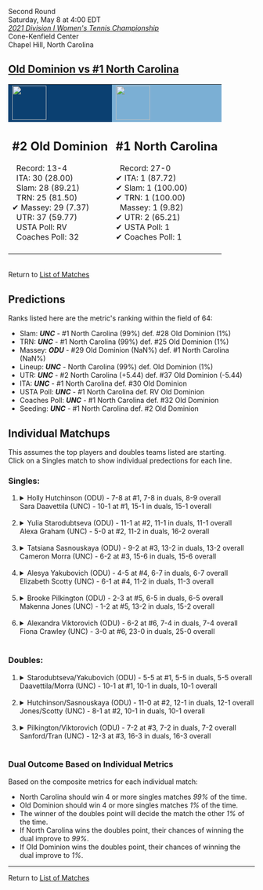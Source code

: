 Second Round  
Saturday, May 8 at 4:00 EDT  
[*2021 Division I Women's Tennis Championship*](../index.md)  
Cone-Kenfield Center  
Chapel Hill, North Carolina  
## [Old Dominion vs #1 North Carolina](https://www.ncaa.com/game/5833679)  

<table><tr style="background-color: #d9d9d9 !important"><td style="background-color: #0B4071 !important"><img src="https://www.ncaa.com/sites/default/files/images/logos/schools/o/old-dominion.70.png" width="70" height="70" /></td><td style="background-color: #7BAFD4 !important"><img src="https://www.ncaa.com/sites/default/files/images/logos/schools/n/north-carolina.70.png" width="70" height="70" /></td></tr><tr>
<td>  

<h2>#2 Old Dominion</h2>  
&nbsp; Record: 13-4<br>  
&nbsp; ITA: 30 (28.00)<br>  
&nbsp; Slam: 28 (89.21)<br>  
&nbsp; TRN: 25 (81.50)<br>  
&#10004; Massey: 29 (7.37)<br>  
&nbsp; UTR: 37 (59.77)<br>  
&nbsp; USTA Poll: RV<br>  
&nbsp; Coaches Poll: 32<br>  
<br>  

</td>
<td>  

<h2>#1 North Carolina</h2>  
&nbsp; Record: 27-0<br>  
&#10004; ITA: 1 (87.72)<br>  
&#10004; Slam: 1 (100.00)<br>  
&#10004; TRN: 1 (100.00)<br>  
&nbsp; Massey: 1 (9.82)<br>  
&#10004; UTR: 2 (65.21)<br>  
&#10004; USTA Poll: 1<br>  
&#10004; Coaches Poll: 1<br>  
<br>  

</td>
</tr></table>  


<br>Return to [List of Matches](../index.md)  

## Predictions  

Ranks listed here are the metric's ranking within the field of 64:  
- Slam: ***UNC*** - #1 North Carolina (99%) def. #28 Old Dominion (1%)  
- TRN: ***UNC*** - #1 North Carolina (99%) def. #25 Old Dominion (1%)  
- Massey: ***ODU*** - #29 Old Dominion (NaN%) def. #1 North Carolina (NaN%)  
- Lineup: ***UNC*** - North Carolina (99%) def. Old Dominion (1%)  
- UTR: ***UNC*** - #2 North Carolina (+5.44) def. #37 Old Dominion (-5.44)  
- ITA: ***UNC*** - #1 North Carolina def. #30 Old Dominion  
- USTA Poll: ***UNC*** - #1 North Carolina def. RV Old Dominion  
- Coaches Poll: ***UNC*** - #1 North Carolina def. #32 Old Dominion  
- Seeding: ***UNC*** - #1 North Carolina def. #2 Old Dominion  

## Individual Matchups  
This assumes the top players and doubles teams listed are starting.  
Click on a Singles match to show individual predections for each line.  

### Singles:  

<ol>
<li><details>
<summary markdown="span">Holly Hutchinson (ODU) - 7-8 at #1, 7-8 in duals, 8-9 overall<br>Sara Daavettila (UNC) - 10-1 at #1, 15-1 in duals, 15-1 overall</summary>
<h4>Predictions</h4><ul>
<li>Composite: <b><i>UNC</i></b> - Daavettila (94%) def. Hutchinson (6%)</li>  
<li>Slam: <b><i>UNC</i></b> - Daavettila (91%) def. Hutchinson (9%)</li>  
<li>TRN: <b><i>UNC</i></b> - Daavettila (98%) def. Hutchinson (2%)</li>  
<li>Massey: <b><i>ODU</i></b> - Hutchinson (NaN%) def. Daavettila (NaN%)</li>  
<li>UTR: <b><i>UNC</i></b> - Daavettila (92%) def. Hutchinson (8%)</li>  
<li>ITA: <b><i>UNC</i></b> - Daavettila (64.17) def. Hutchinson (5.40)</li>  
</ul>
</details>&nbsp;</li>
<li><details>
<summary markdown="span">Yulia Starodubtseva (ODU) - 11-1 at #2, 11-1 in duals, 11-1 overall<br>Alexa Graham (UNC) - 5-0 at #2, 11-2 in duals, 16-2 overall</summary>
<h4>Predictions</h4><ul>
<li>Composite: <b><i>UNC</i></b> - Graham (93%) def. Starodubtseva (7%)</li>  
<li>Slam: <b><i>UNC</i></b> - Graham (93%) def. Starodubtseva (7%)</li>  
<li>TRN: <b><i>UNC</i></b> - Graham (94%) def. Starodubtseva (6%)</li>  
<li>Massey: <b><i>ODU</i></b> - Starodubtseva (NaN%) def. Graham (NaN%)</li>  
<li>UTR: <b><i>UNC</i></b> - Graham (91%) def. Starodubtseva (9%)</li>  
<li>ITA: <b><i>UNC</i></b> - Graham (15.03) def. Starodubtseva (11.96)</li>  
</ul>
</details>&nbsp;</li>
<li><details>
<summary markdown="span">Tatsiana Sasnouskaya (ODU) - 9-2 at #3, 13-2 in duals, 13-2 overall<br>Cameron Morra (UNC) - 6-2 at #3, 15-6 in duals, 15-6 overall</summary>
<h4>Predictions</h4><ul>
<li>Composite: <b><i>UNC</i></b> - Morra (88%) def. Sasnouskaya (12%)</li>  
<li>Slam: <b><i>UNC</i></b> - Morra (88%) def. Sasnouskaya (12%)</li>  
<li>TRN: <b><i>UNC</i></b> - Morra (88%) def. Sasnouskaya (12%)</li>  
<li>Massey: <b><i>ODU</i></b> - Sasnouskaya (NaN%) def. Morra (NaN%)</li>  
<li>UTR: <b><i>UNC</i></b> - Morra (89%) def. Sasnouskaya (11%)</li>  
<li>ITA: <b><i>UNC</i></b> - Morra (20.00) def. Sasnouskaya (7.78)</li>  
</ul>
</details>&nbsp;</li>
<li><details>
<summary markdown="span">Alesya Yakubovich (ODU) - 4-5 at #4, 6-7 in duals, 6-7 overall<br>Elizabeth Scotty (UNC) - 6-1 at #4, 11-2 in duals, 11-3 overall</summary>
<h4>Predictions</h4><ul>
<li>Composite: <b><i>UNC</i></b> - Scotty (97%) def. Yakubovich (3%)</li>  
<li>Slam: <b><i>UNC</i></b> - Scotty (97%) def. Yakubovich (3%)</li>  
<li>TRN: <b><i>UNC</i></b> - Scotty (98%) def. Yakubovich (2%)</li>  
<li>Massey: <b><i>ODU</i></b> - Yakubovich (NaN%) def. Scotty (NaN%)</li>  
<li>UTR: <b><i>UNC</i></b> - Scotty (96%) def. Yakubovich (4%)</li>  
<li>ITA: <b><i>UNC</i></b> - Scotty (5.93) def. Yakubovich (0.00)</li>  
</ul>
</details>&nbsp;</li>
<li><details>
<summary markdown="span">Brooke Pilkington (ODU) - 2-3 at #5, 6-5 in duals, 6-5 overall<br>Makenna Jones (UNC) - 1-2 at #5, 13-2 in duals, 15-2 overall</summary>
<h4>Predictions</h4><ul>
<li>Composite: <b><i>UNC</i></b> - Jones (97%) def. Pilkington (3%)</li>  
<li>Slam: <b><i>UNC</i></b> - Jones (98%) def. Pilkington (2%)</li>  
<li>TRN: <b><i>UNC</i></b> - Jones (99%) def. Pilkington (1%)</li>  
<li>Massey: <b><i>ODU</i></b> - Pilkington (NaN%) def. Jones (NaN%)</li>  
<li>UTR: <b><i>UNC</i></b> - Jones (94%) def. Pilkington (6%)</li>  
<li>ITA: <b><i>UNC</i></b> - Jones (18.39) def. Pilkington (1.80)</li>  
</ul>
</details>&nbsp;</li>
<li><details>
<summary markdown="span">Alexandra Viktorovich (ODU) - 6-2 at #6, 7-4 in duals, 7-4 overall<br>Fiona Crawley (UNC) - 3-0 at #6, 23-0 in duals, 25-0 overall</summary>
<h4>Predictions</h4><ul>
<li>Composite: <b><i>UNC</i></b> - Crawley (97%) def. Viktorovich (3%)</li>  
<li>Slam: <b><i>UNC</i></b> - Crawley (99%) def. Viktorovich (1%)</li>  
<li>TRN: <b><i>UNC</i></b> - Crawley (99%) def. Viktorovich (1%)</li>  
<li>Massey: <b><i>ODU</i></b> - Viktorovich (NaN%) def. Crawley (NaN%)</li>  
<li>UTR: <b><i>UNC</i></b> - Crawley (93%) def. Viktorovich (7%)</li>  
<li>ITA: <b><i>UNC</i></b> - Crawley (16.89) def. Viktorovich (2.38)</li>  
</ul>
</details>&nbsp;</li>
</ol>

### Doubles:  

<ol>
<li><details>
<summary markdown="span">Starodubtseva/Yakubovich (ODU) - 5-5 at #1, 5-5 in duals, 5-5 overall<br>Daavettila/Morra (UNC) - 10-1 at #1, 10-1 in duals, 10-1 overall</summary>
<br>Sorry, we don't have any metrics for this match
</details>&nbsp;</li>
<li><details>
<summary markdown="span">Hutchinson/Sasnouskaya (ODU) - 11-0 at #2, 12-1 in duals, 12-1 overall<br>Jones/Scotty (UNC) - 8-1 at #2, 10-1 in duals, 10-1 overall</summary>
<br>Sorry, we don't have any metrics for this match
</details>&nbsp;</li>
<li><details>
<summary markdown="span">Pilkington/Viktorovich (ODU) - 7-2 at #3, 7-2 in duals, 7-2 overall<br>Sanford/Tran (UNC) - 12-3 at #3, 16-3 in duals, 16-3 overall</summary>
<br>Sorry, we don't have any metrics for this match
</details>&nbsp;</li>
</ol>

### Dual Outcome Based on Individual Metrics  
  
Based on the composite metrics for each individual match:  
- North Carolina should win 4 or more singles matches _99%_ of the time.  
- Old Dominion should win 4 or more singles matches _1%_ of the time.  
- The winner of the doubles point will decide the match the other _1%_ of the time.  
- If North Carolina wins the doubles point, their chances of winning the dual improve to _99%_.  
- If Old Dominion wins the doubles point, their chances of winning the dual improve to _1%_.  
  
------

Return to [List of Matches](../index.md)  
